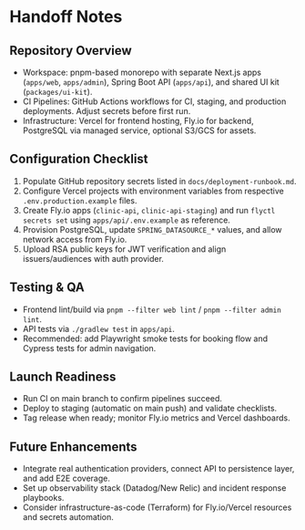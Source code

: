 # Handoff Notes

## Repository Overview
- Workspace: pnpm-based monorepo with separate Next.js apps (`apps/web`, `apps/admin`), Spring Boot API (`apps/api`), and shared UI kit (`packages/ui-kit`).
- CI Pipelines: GitHub Actions workflows for CI, staging, and production deployments. Adjust secrets before first run.
- Infrastructure: Vercel for frontend hosting, Fly.io for backend, PostgreSQL via managed service, optional S3/GCS for assets.

## Configuration Checklist
1. Populate GitHub repository secrets listed in `docs/deployment-runbook.md`.
2. Configure Vercel projects with environment variables from respective `.env.production.example` files.
3. Create Fly.io apps (`clinic-api`, `clinic-api-staging`) and run `flyctl secrets set` using `apps/api/.env.example` as reference.
4. Provision PostgreSQL, update `SPRING_DATASOURCE_*` values, and allow network access from Fly.io.
5. Upload RSA public keys for JWT verification and align issuers/audiences with auth provider.

## Testing & QA
- Frontend lint/build via `pnpm --filter web lint` / `pnpm --filter admin lint`.
- API tests via `./gradlew test` in `apps/api`.
- Recommended: add Playwright smoke tests for booking flow and Cypress tests for admin navigation.

## Launch Readiness
- Run CI on main branch to confirm pipelines succeed.
- Deploy to staging (automatic on main push) and validate checklists.
- Tag release when ready; monitor Fly.io metrics and Vercel dashboards.

## Future Enhancements
- Integrate real authentication providers, connect API to persistence layer, and add E2E coverage.
- Set up observability stack (Datadog/New Relic) and incident response playbooks.
- Consider infrastructure-as-code (Terraform) for Fly.io/Vercel resources and secrets automation.
